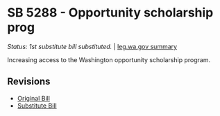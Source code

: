 # SB 5288 - Opportunity scholarship prog
*Status: 1st substitute bill substituted.* | [leg.wa.gov summary](https://app.leg.wa.gov/billsummary?BillNumber=5288&Year=2021)

Increasing access to the Washington opportunity scholarship program.

## Revisions
* [Original Bill](1/)
* [Substitute Bill](S/)